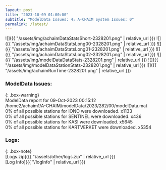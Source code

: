 ```yaml
---
layout: post
title: "2023-10-09 01:00:00"
subtitle: "ModelData Issues: 4; A-CHAIM System Issues: 0"
permalink: /latest/
---
```


![]({{ "/assets/img/achaimDataStatsShort-2328201.png" | relative_url }})
![]({{ "/assets/img/achaimDataStatsLong00-2328201.png" | relative_url }})
![]({{ "/assets/img/achaimDataStatsLong01-2328201.png" | relative_url }})
![]({{ "/assets/img/achaimDataStatsLong02-2328201.png" | relative_url }})
![]({{ "/assets/img/modelDataDataStats-2328201.png" | relative_url }})
![]({{ "/assets/img/modelDataStationStats-2328201.png" | relative_url }})
![]({{ "/assets/img/achaimRunTime-2328201.png" | relative_url }})


### ModelData Issues:  
  
{: .box-warning}  
 ModelData report for 09-Oct-2023 00:15:12   
 /home2/achaim1/A-CHAIM/modelData/2023/282/00/modelData.mat   
 0% of all possible stations for IONO were downloaded. x1133   
 0% of all possible stations for SENTINEL were downloaded. x436   
 0% of all possible stations for KASI were downloaded. x5645   
 0% of all possible stations for KARTVERKET were downloaded. x5354   
  


### Logs:  
  
{: .box-note}  
[Logs.zip]({{ "/assets/other/logs.zip" | relative_url }})  
[Log Info]({{ "/logInfo" | relative_url }})  
